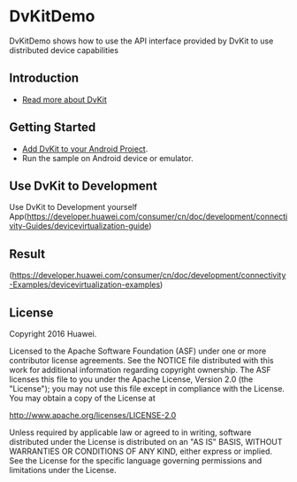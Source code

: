 DvKitDemo
==============================

DvKitDemo shows how to use the API interface provided by DvKit to use distributed device capabilities

Introduction
------------

- [Read more about DvKit](https://developer.huawei.com/consumer/cn/doc/development/connectivity-Guides/devicevirtualization-introduction)

Getting Started
---------------

- [Add DvKit to your Android Project](https://developer.huawei.com/consumer/cn/doc/development/connectivity-Guides/devicevirtualization-preparation).
- Run the sample on Android device or emulator.

Use DvKit to Development
---------------------

Use DvKit to Development yourself App(https://developer.huawei.com/consumer/cn/doc/development/connectivity-Guides/devicevirtualization-guide)


Result
-----------
(https://developer.huawei.com/consumer/cn/doc/development/connectivity-Examples/devicevirtualization-examples)


License
-------

Copyright 2016 Huawei.

Licensed to the Apache Software Foundation (ASF) under one or more contributor
license agreements.  See the NOTICE file distributed with this work for
additional information regarding copyright ownership.  The ASF licenses this
file to you under the Apache License, Version 2.0 (the "License"); you may not
use this file except in compliance with the License.  You may obtain a copy of
the License at

  http://www.apache.org/licenses/LICENSE-2.0

Unless required by applicable law or agreed to in writing, software
distributed under the License is distributed on an "AS IS" BASIS, WITHOUT
WARRANTIES OR CONDITIONS OF ANY KIND, either express or implied.  See the
License for the specific language governing permissions and limitations under
the License.
